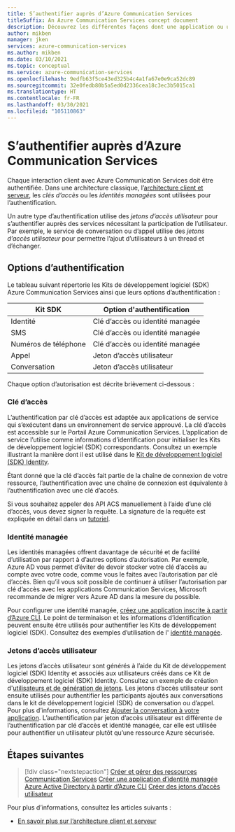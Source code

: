 ```yaml
---
title: S’authentifier auprès d’Azure Communication Services
titleSuffix: An Azure Communication Services concept document
description: Découvrez les différentes façons dont une application ou un service peut s’authentifier auprès de Communication Services.
author: mikben
manager: jken
services: azure-communication-services
ms.author: mikben
ms.date: 03/10/2021
ms.topic: conceptual
ms.service: azure-communication-services
ms.openlocfilehash: 9edfb63f5ce43ed325b4c4a1fa67e0e9ca52dc89
ms.sourcegitcommit: 32e0fedb80b5a5ed0d2336cea18c3ec3b5015ca1
ms.translationtype: HT
ms.contentlocale: fr-FR
ms.lasthandoff: 03/30/2021
ms.locfileid: "105110863"
---
```

# <a name="authenticate-to-azure-communication-services"></a>S’authentifier auprès d’Azure Communication Services

Chaque interaction client avec Azure Communication Services doit être authentifiée. Dans une architecture classique, l’[architecture client et serveur](./client-and-server-architecture.md), les *clés d’accès* ou les *identités managées* sont utilisées pour l’authentification.

Un autre type d’authentification utilise des *jetons d’accès utilisateur* pour s’authentifier auprès des services nécessitant la participation de l’utilisateur. Par exemple, le service de conversation ou d’appel utilise des *jetons d’accès utilisateur* pour permettre l’ajout d’utilisateurs à un thread et d’échanger.

## <a name="authentication-options"></a>Options d’authentification

Le tableau suivant répertorie les Kits de développement logiciel (SDK) Azure Communication Services ainsi que leurs options d’authentification :

| Kit SDK    | Option d'authentification                               |
| ----------------- | ----------------------------------------------------|
| Identité          | Clé d’accès ou identité managée                      |
| SMS               | Clé d’accès ou identité managée                      |
| Numéros de téléphone     | Clé d’accès ou identité managée                      |
| Appel           | Jeton d’accès utilisateur                                   |
| Conversation              | Jeton d’accès utilisateur                                   |

Chaque option d’autorisation est décrite brièvement ci-dessous :

### <a name="access-key"></a>Clé d’accès

L’authentification par clé d’accès est adaptée aux applications de service qui s’exécutent dans un environnement de service approuvé. La clé d’accès est accessible sur le Portail Azure Communication Services. L’application de service l’utilise comme informations d’identification pour initialiser les Kits de développement logiciel (SDK) correspondants. Consultez un exemple illustrant la manière dont il est utilisé dans le [Kit de développement logiciel (SDK) Identity](../quickstarts/access-tokens.md). 

Étant donné que la clé d’accès fait partie de la chaîne de connexion de votre ressource, l’authentification avec une chaîne de connexion est équivalente à l’authentification avec une clé d’accès.

Si vous souhaitez appeler des API ACS manuellement à l’aide d’une clé d’accès, vous devez signer la requête. La signature de la requête est expliquée en détail dans un [tutoriel](../tutorials/hmac-header-tutorial.md).

### <a name="managed-identity"></a>Identité managée

Les identités managées offrent davantage de sécurité et de facilité d’utilisation par rapport à d’autres options d’autorisation. Par exemple, Azure AD vous permet d’éviter de devoir stocker votre clé d’accès au compte avec votre code, comme vous le faites avec l’autorisation par clé d’accès. Bien qu’il vous soit possible de continuer à utiliser l’autorisation par clé d’accès avec les applications Communication Services, Microsoft recommande de migrer vers Azure AD dans la mesure du possible. 

Pour configurer une identité managée, [créez une application inscrite à partir d’Azure CLI](../quickstarts/managed-identity-from-cli.md). Le point de terminaison et les informations d’identification peuvent ensuite être utilisés pour authentifier les Kits de développement logiciel (SDK). Consultez des exemples d’utilisation de l' [identité managée](../quickstarts/managed-identity.md).

### <a name="user-access-tokens"></a>Jetons d’accès utilisateur

Les jetons d’accès utilisateur sont générés à l’aide du Kit de développement logiciel (SDK) Identity et associés aux utilisateurs créés dans ce Kit de développement logiciel (SDK) Identity. Consultez un exemple de création d'[utilisateurs et de génération de jetons](../quickstarts/access-tokens.md). Les jetons d’accès utilisateur sont ensuite utilisés pour authentifier les participants ajoutés aux conversations dans le kit de développement logiciel (SDK) de conversation ou d’appel. Pour plus d’informations, consultez [Ajouter la conversation à votre application](../quickstarts/chat/get-started.md). L’authentification par jeton d’accès utilisateur est différente de l’authentification par clé d’accès et identité managée, car elle est utilisée pour authentifier un utilisateur plutôt qu’une ressource Azure sécurisée.

## <a name="next-steps"></a>Étapes suivantes

> [!div class="nextstepaction"]
> [Créer et gérer des ressources Communication Services](../quickstarts/create-communication-resource.md)
> [Créer une application d’identité managée Azure Active Directory à partir d’Azure CLI](../quickstarts/managed-identity-from-cli.md)
> [Créer des jetons d’accès utilisateur](../quickstarts/access-tokens.md)

Pour plus d’informations, consultez les articles suivants :
- [En savoir plus sur l’architecture client et serveur](../concepts/client-and-server-architecture.md)

